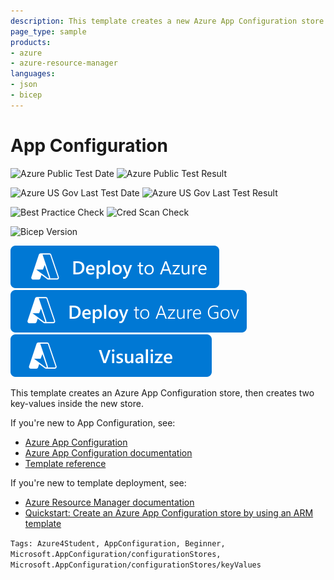 ```yaml
---
description: This template creates a new Azure App Configuration store with two key-values.
page_type: sample
products:
- azure
- azure-resource-manager
languages:
- json
- bicep
---
```

# App Configuration

![Azure Public Test Date](https://azurequickstartsservice.blob.core.windows.net/badges/quickstarts/microsoft.appconfiguration/app-configuration-store-kv/PublicLastTestDate.svg)
![Azure Public Test Result](https://azurequickstartsservice.blob.core.windows.net/badges/quickstarts/microsoft.appconfiguration/app-configuration-store-kv/PublicDeployment.svg)

![Azure US Gov Last Test Date](https://azurequickstartsservice.blob.core.windows.net/badges/quickstarts/microsoft.appconfiguration/app-configuration-store-kv/FairfaxLastTestDate.svg)
![Azure US Gov Last Test Result](https://azurequickstartsservice.blob.core.windows.net/badges/quickstarts/microsoft.appconfiguration/app-configuration-store-kv/FairfaxDeployment.svg)

![Best Practice Check](https://azurequickstartsservice.blob.core.windows.net/badges/quickstarts/microsoft.appconfiguration/app-configuration-store-kv/BestPracticeResult.svg)
![Cred Scan Check](https://azurequickstartsservice.blob.core.windows.net/badges/quickstarts/microsoft.appconfiguration/app-configuration-store-kv/CredScanResult.svg)

![Bicep Version](https://azurequickstartsservice.blob.core.windows.net/badges/quickstarts/microsoft.appconfiguration/app-configuration-store-kv/BicepVersion.svg)

[![Deploy To Azure](https://raw.githubusercontent.com/Azure/azure-quickstart-templates/master/1-CONTRIBUTION-GUIDE/images/deploytoazure.svg?sanitize=true)](https://portal.azure.com/#create/Microsoft.Template/uri/https%3A%2F%2Fraw.githubusercontent.com%2FAzure%2Fazure-quickstart-templates%2Fmaster%2Fquickstarts%2Fmicrosoft.appconfiguration%2Fapp-configuration-store-kv%2Fazuredeploy.json)
[![Deploy To Azure US Gov](https://raw.githubusercontent.com/Azure/azure-quickstart-templates/master/1-CONTRIBUTION-GUIDE/images/deploytoazuregov.svg?sanitize=true)](https://portal.azure.us/#create/Microsoft.Template/uri/https%3A%2F%2Fraw.githubusercontent.com%2FAzure%2Fazure-quickstart-templates%2Fmaster%2Fquickstarts%2Fmicrosoft.appconfiguration%2Fapp-configuration-store-kv%2Fazuredeploy.json)
[![Visualize](https://raw.githubusercontent.com/Azure/azure-quickstart-templates/master/1-CONTRIBUTION-GUIDE/images/visualizebutton.svg?sanitize=true)](http://armviz.io/#/?load=https%3A%2F%2Fraw.githubusercontent.com%2FAzure%2Fazure-quickstart-templates%2Fmaster%2Fquickstarts%2Fmicrosoft.appconfiguration%2Fapp-configuration-store-kv%2Fazuredeploy.json)

This template creates an Azure App Configuration store, then creates two key-values inside the new store.

If you're new to App Configuration, see:

- [Azure App Configuration](https://azure.microsoft.com/services/app-configuration/)
- [Azure App Configuration documentation](https://docs.microsoft.com/azure/azure-app-configuration/)
- [Template reference](https://docs.microsoft.com/azure/templates/microsoft.appconfiguration/allversions)

If you're new to template deployment, see:

- [Azure Resource Manager documentation](https://docs.microsoft.com/azure/azure-resource-manager/)
- [Quickstart: Create an Azure App Configuration store by using an ARM template](https://docs.microsoft.com/azure/azure-app-configuration/quickstart-resource-manager)

`Tags: Azure4Student, AppConfiguration, Beginner, Microsoft.AppConfiguration/configurationStores, Microsoft.AppConfiguration/configurationStores/keyValues`
